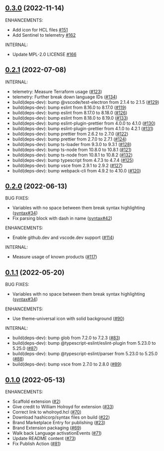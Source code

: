 ## [0.3.0] (2022-11-14)

ENHANCEMENTS:

* Add icon for HCL files [#151](https://github.com/hashicorp/vscode-hcl/pull/151)
* Add Sentinel to telemetry [#162](https://github.com/hashicorp/vscode-hcl/pull/162)

INTERNAL:

* Update MPL-2.0 LICENSE [#166](https://github.com/hashicorp/vscode-hcl/pull/166)

## [0.2.1] (2022-07-08)

INTERNAL:

 - telemetry: Measure Terraform usage ([#123](https://github.com/hashicorp/vscode-hcl/pull/123))
 - telemetry: Further break down language IDs ([#134](https://github.com/hashicorp/vscode-hcl/pull/134))
 - build(deps-dev): bump @vscode/test-electron from 2.1.4 to 2.1.5 ([#129](https://github.com/hashicorp/vscode-hcl/pull/129))
 - build(deps-dev): bump eslint from 8.16.0 to 8.17.0 ([#119](https://github.com/hashicorp/vscode-hcl/pull/119))
 - build(deps-dev): bump eslint from 8.17.0 to 8.18.0 ([#126](https://github.com/hashicorp/vscode-hcl/pull/126))
 - build(deps-dev): bump eslint from 8.18.0 to 8.19.0 ([#133](https://github.com/hashicorp/vscode-hcl/pull/133))
 - build(deps-dev): bump eslint-plugin-prettier from 4.0.0 to 4.1.0 ([#130](https://github.com/hashicorp/vscode-hcl/pull/130))
 - build(deps-dev): bump eslint-plugin-prettier from 4.1.0 to 4.2.1 ([#131](https://github.com/hashicorp/vscode-hcl/pull/131))
 - build(deps-dev): bump prettier from 2.6.2 to 2.7.0 ([#122](https://github.com/hashicorp/vscode-hcl/pull/122))
 - build(deps-dev): bump prettier from 2.7.0 to 2.7.1 ([#124](https://github.com/hashicorp/vscode-hcl/pull/124))
 - build(deps-dev): bump ts-loader from 9.3.0 to 9.3.1 ([#128](https://github.com/hashicorp/vscode-hcl/pull/128))
 - build(deps-dev): bump ts-node from 10.8.0 to 10.8.1 ([#121](https://github.com/hashicorp/vscode-hcl/pull/121))
 - build(deps-dev): bump ts-node from 10.8.1 to 10.8.2 ([#132](https://github.com/hashicorp/vscode-hcl/pull/132))
 - build(deps-dev): bump typescript from 4.7.3 to 4.7.4 ([#125](https://github.com/hashicorp/vscode-hcl/pull/125))
 - build(deps-dev): bump vsce from 2.9.1 to 2.9.2 ([#127](https://github.com/hashicorp/vscode-hcl/pull/127))
 - build(deps-dev): bump webpack-cli from 4.9.2 to 4.10.0 ([#120](https://github.com/hashicorp/vscode-hcl/pull/120))

## [0.2.0] (2022-06-13)

BUG FIXES:

 - Variables with no space between them break syntax highlighting ([syntax#34](https://github.com/hashicorp/syntax/pull/34))
 - Fix parsing block with dash in name ([syntax#42](https://github.com/hashicorp/syntax/pull/42))

ENHANCEMENTS:

 - Enable github.dev and vscode.dev support ([#114](https://github.com/hashicorp/vscode-hcl/pull/114))

INTERNAL:

 - Measure usage of known products ([#117](https://github.com/hashicorp/vscode-hcl/pull/117))

## [0.1.1] (2022-05-20)

BUG FIXES:

 - Variables with no space between them break syntax highlighting ([syntax#34](https://github.com/hashicorp/syntax/pull/34))

ENHANCEMENTS:

 - Use theme-universal icon with solid background ([#90](https://github.com/hashicorp/vscode-hcl/pull/90))

INTERNAL:

 - build(deps-dev): bump glob from 7.2.0 to 7.2.3 ([#83](https://github.com/hashicorp/vscode-hcl/pull/83))
 - build(deps-dev): bump @typescript-eslint/eslint-plugin from 5.23.0 to 5.25.0 ([#87](https://github.com/hashicorp/vscode-hcl/pull/87))
 - build(deps-dev): bump @typescript-eslint/parser from 5.23.0 to 5.25.0 ([#88](https://github.com/hashicorp/vscode-hcl/pull/88))
 - build(deps-dev): bump vsce from 2.7.0 to 2.8.0 ([#89](https://github.com/hashicorp/vscode-hcl/pull/89))

## [0.1.0] (2022-05-13)

ENHANCEMENTS:

 - Scaffold extension ([#2](https://github.com/hashicorp/vscode-hcl/pull/2))
 - Give credit to William Holroyd for extension ([#33](https://github.com/hashicorp/vscode-hcl/pull/33))
 - Correct link to wholroyd.hcl ([#70](https://github.com/hashicorp/vscode-hcl/pull/70))
 - Download hashicorp/syntax files on build ([#22](https://github.com/hashicorp/vscode-hcl/pull/22))
 - Brand Marketplace Entry for publishing ([#23](https://github.com/hashicorp/vscode-hcl/pull/23))
 - Brand Extension packaging ([#69](https://github.com/hashicorp/vscode-hcl/pull/69))
 - Walk back Language activationEvents ([#71](https://github.com/hashicorp/vscode-hcl/pull/71))
 - Update README content ([#73](https://github.com/hashicorp/vscode-hcl/pull/73))
 - Fix Publish Action ([#81](https://github.com/hashicorp/vscode-hcl/pull/81))

<!-- Links to tag comparisons -->
[Unreleased]: https://github.com/hashicorp/vscode-hcl/compare/v0.2.0...main
[0.3.0]: https://github.com/hashicorp/vscode-hcl/compare/v0.2.1...v0.3.0
[0.2.1]: https://github.com/hashicorp/vscode-hcl/compare/v0.2.0...v0.2.1
[0.2.0]: https://github.com/hashicorp/vscode-hcl/compare/v0.1.1...v0.2.0
[0.1.1]: https://github.com/hashicorp/vscode-hcl/compare/v0.1.0...v0.1.1
[0.1.0]: https://github.com/hashicorp/vscode-hcl/commits/v0.1.0
